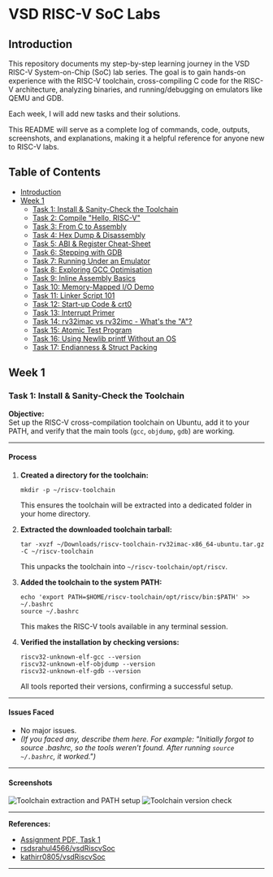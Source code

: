# VSD RISC-V SoC Labs

## Introduction

This repository documents my step-by-step learning journey in the VSD RISC-V System-on-Chip (SoC) lab series. The goal is to gain hands-on experience with the RISC-V toolchain, cross-compiling C code for the RISC-V architecture, analyzing binaries, and running/debugging on emulators like QEMU and GDB.

Each week, I will add new tasks and their solutions.

This README will serve as a complete log of commands, code, outputs, screenshots, and explanations, making it a helpful reference for anyone new to RISC-V labs.

## Table of Contents

- [Introduction](#introduction)
- [Week 1](#week-1)
  - [Task 1: Install & Sanity-Check the Toolchain](#task-1-install--sanity-check-the-toolchain)
  - [Task 2: Compile "Hello, RISC-V"](#task-2-compile-hello-risc-v)
  - [Task 3: From C to Assembly](#task-3-from-c-to-assembly)
  - [Task 4: Hex Dump & Disassembly](#task-4-hex-dump--disassembly)
  - [Task 5: ABI & Register Cheat-Sheet](#task-5-abi--register-cheat-sheet)
  - [Task 6: Stepping with GDB](#task-6-stepping-with-gdb)
  - [Task 7: Running Under an Emulator](#task-7-running-under-an-emulator)
  - [Task 8: Exploring GCC Optimisation](#task-8-exploring-gcc-optimisation)
  - [Task 9: Inline Assembly Basics](#task-9-inline-assembly-basics)
  - [Task 10: Memory-Mapped I/O Demo](#task-10-memory-mapped-io-demo)
  - [Task 11: Linker Script 101](#task-11-linker-script-101)
  - [Task 12: Start-up Code & crt0](#task-12-start-up-code--crt0)
  - [Task 13: Interrupt Primer](#task-13-interrupt-primer)
  - [Task 14: rv32imac vs rv32imc - What's the "A"?](#task-14-rv32imac-vs-rv32imc---whats-the-a)
  - [Task 15: Atomic Test Program](#task-15-atomic-test-program)
  - [Task 16: Using Newlib printf Without an OS](#task-16-using-newlib-printf-without-an-os)
  - [Task 17: Endianness & Struct Packing](#task-17-endianness--struct-packing)

## Week 1

### Task 1: Install & Sanity-Check the Toolchain

**Objective:**  
Set up the RISC-V cross-compilation toolchain on Ubuntu, add it to your PATH, and verify that the main tools (`gcc`, `objdump`, `gdb`) are working.

---

#### **Process**

1. **Created a directory for the toolchain:**
    ```
    mkdir -p ~/riscv-toolchain
    ```
    This ensures the toolchain will be extracted into a dedicated folder in your home directory.

2. **Extracted the downloaded toolchain tarball:**
    ```
    tar -xvzf ~/Downloads/riscv-toolchain-rv32imac-x86_64-ubuntu.tar.gz -C ~/riscv-toolchain
    ```
    This unpacks the toolchain into `~/riscv-toolchain/opt/riscv`.

3. **Added the toolchain to the system PATH:**
    ```
    echo 'export PATH=$HOME/riscv-toolchain/opt/riscv/bin:$PATH' >> ~/.bashrc
    source ~/.bashrc
    ```
    This makes the RISC-V tools available in any terminal session.

4. **Verified the installation by checking versions:**
    ```
    riscv32-unknown-elf-gcc --version
    riscv32-unknown-elf-objdump --version
    riscv32-unknown-elf-gdb --version
    ```
    All tools reported their versions, confirming a successful setup.

---

#### **Issues Faced**

- No major issues.  
- *(If you faced any, describe them here. For example: "Initially forgot to source .bashrc, so the tools weren’t found. After running `source ~/.bashrc`, it worked.")*

---

#### **Screenshots**

![Toolchain extraction and PATH setup](screenshots/task1_toolchain_extract.png)
![Toolchain version check](screenshots/task1_toolchain_version.png)

---

**References:**  
- [Assignment PDF, Task 1](https://ppl-ai-file-upload.s3.amazonaws.com/web/direct-files/attachments/63085063/dfbcd8f7-a8be-454d-abb9-415dd1feba97/p1w1.pdf)  
- [rsdsrahul4566/vsdRiscvSoc](https://github.com/rsdsrahul4566/vsdRiscvSoc/blob/main/README.md)  
- [kathirr0805/vsdRiscvSoc](https://github.com/kathirr0805/vsdRiscvSoc/blob/main/Week1/README.md)

---

